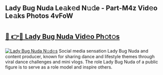 ## Lady Bug Nuda Le𝚊k𝚎d N𝚞𝚍e - Part-M4z Vid𝚎o Le𝚊ks Photos 4vFoW

# <h2><a href="http://fbb97r4.evod.top/?m=Lady+Bug+Nuda">🔗 👉🔴 Lady Bug Nuda Vid𝚎o Ph𝚘t𝚘s</a></h2>

[![Lady Bug Nuda N𝚞d𝚎s](https://i.imgur.com/8V9OHl7.gif)](http://fbb97r4.evod.top/?m=Lady+Bug+Nuda)
Social media sensation Lady Bug Nuda and content producer, known for sharing dance and lifestyle themes through viral dance challenges and mini vlogs. The role Lady Bug Nuda of a public figure is to serve as a role model and inspire others. 
